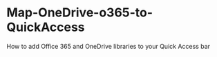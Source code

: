 # Map-OneDrive-o365-to-QuickAccess
How to add Office 365 and OneDrive libraries to your Quick Access bar
